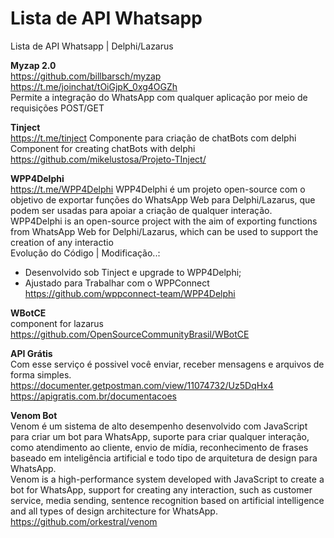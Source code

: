# Lista de API Whatsapp
Lista de API Whatsapp | Delphi/Lazarus

<b>Myzap 2.0</b><br>
https://github.com/billbarsch/myzap <Br>
https://t.me/joinchat/tOiGjpK_0xg4OGZh <br>
Permite a integração do WhatsApp com qualquer aplicação por meio de requisições POST/GET<br>

  <b>Tinject</b><br> https://t.me/tinject
  Componente para criação de chatBots com delphi
  Component for creating chatBots with delphi<br>
  https://github.com/mikelustosa/Projeto-TInject/<br>

  <b>WPP4Delphi</b><br> https://t.me/WPP4Delphi
  WPP4Delphi é um projeto open-source com o objetivo de exportar funções do WhatsApp Web para Delphi/Lazarus, que podem ser usadas para apoiar a criação de qualquer interação.<br>
  WPP4Delphi is an open-source project with the aim of exporting functions from WhatsApp Web for Delphi/Lazarus, which can be used to support the creation of any interactio<br>
  Evolução do Código | Modificação..: <br>
  - Desenvolvido sob Tinject e upgrade to WPP4Delphi;<br>
  - Ajustado para Trabalhar com o WPPConnect<br>
  https://github.com/wppconnect-team/WPP4Delphi<br>
  
  <b>WBotCE</b><br>
component for lazarus<br>
https://github.com/OpenSourceCommunityBrasil/WBotCE<br>

  <b>API Grátis</b><br>
  Com esse serviço é possivel você enviar, receber mensagens e arquivos de forma simples.<Br>
  https://documenter.getpostman.com/view/11074732/Uz5DqHx4<br>
  https://apigratis.com.br/documentacoes<br>
  
  <b>Venom Bot</b><br>
  Venom é um sistema de alto desempenho desenvolvido com JavaScript para criar um bot para WhatsApp, suporte para criar qualquer interação, como atendimento ao cliente, envio de mídia, reconhecimento de frases baseado em inteligência artificial e todo tipo de arquitetura de design para WhatsApp.<Br>
  Venom is a high-performance system developed with JavaScript to create a bot for WhatsApp, support for creating any interaction, such as customer service, media sending, sentence recognition based on artificial intelligence and all types of design architecture for WhatsApp.<Br>
  https://github.com/orkestral/venom
